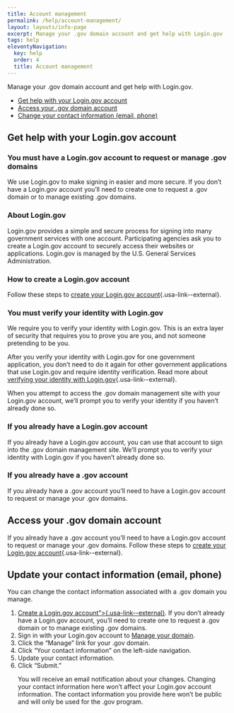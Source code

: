 ```yaml
---
title: Account management
permalink: /help/account-management/
layout: layouts/info-page
excerpt: Manage your .gov domain account and get help with Login.gov
tags: help
eleventyNavigation:
  key: help
  order: 4
  title: Account management
---
```


Manage your .gov domain account and get help with Login.gov.
 
- [Get help with your Login.gov account](#get-help-with-your-Login.gov-account)
- [Access your .gov domain account](#access-your-.gov-domain-account)
- [Change your contact information (email, phone)](#change-your-contact-information)

## Get help with your Login.gov account

### You must have a Login.gov account to request or manage .gov domains

We use Login.gov to make signing in easier and more secure. If you don’t have a Login.gov account you’ll need to create one to request a .gov domain or to manage existing .gov domains. 

### About Login.gov

Login.gov provides a simple and secure process for signing into many government services with one account. Participating agencies ask you to create a Login.gov account to securely access their websites or applications. Login.gov is managed by the U.S. General Services Administration.

### How to create a Login.gov account

Follow these steps to [create your Login.gov account](https://login.gov/help/get-started/create-your-account/){.usa-link--external}.

### You must verify your identity with Login.gov

We require you to verify your identity with Login.gov. This is an extra layer of security that requires you to prove you are you, and not someone pretending to be you.

After you verify your identity with Login.gov for one government application, you don’t need to do it again for other government applications that use Login.gov and require identity verification. Read more about [verifying your identity with Login.gov](https://login.gov/help/verify-your-identity/how-to-verify-your-identity/){.usa-link--external}. 

When you attempt to access the .gov domain management site with your Login.gov account, we’ll prompt you to verify your identity if you haven’t already done so.

### If you already have a Login.gov account

If you already have a Login.gov account, you can use that account to sign into the .gov domain management site. We’ll prompt you to verify your identity with Login.gov if you haven’t already done so.

### If you already have a .gov account

If you already have a .gov account you’ll need to have a Login.gov account to request or manage your .gov domains.

## Access your .gov domain account

If you already have a .gov account you’ll need to have a Login.gov account to request or manage your .gov domains. Follow these steps to [create your Login.gov account](https://login.gov/help/get-started/create-your-account/){.usa-link--external}.

## Update your contact information (email, phone)

You can change the contact information associated with a .gov domain you manage.

<ol>
<li><a href="https://login.gov/help/get-started/create-your-account/">Create a Login.gov account">{.usa-link--external}</a>. If you don’t already have a Login.gov account, you’ll need to create one to request a .gov domain or to manage existing .gov domains.</li> 
<li>Sign in with your Login.gov account to <a href="#">Manage your domain</a>.</li>  
<li>Click the “Manage” link for your .gov domain.</li>
<li>Click “Your contact information” on the left-side navigation.</li>
<li>Update your contact information.</li> 
<li>Click “Submit.”</li>

You will receive an email notification about your changes. Changing your contact information here won’t affect your Login.gov account information. The contact information you provide here won’t be public and will only be used for the .gov program.
 



